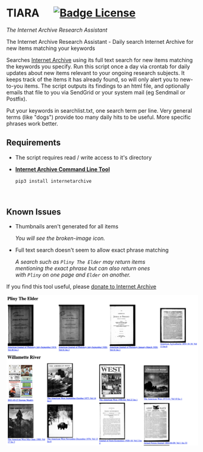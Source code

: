 
# TIARA    [![Badge License]][License]

*The Internet Archive Research Assistant*

The Internet Archive Research Assistant - Daily search Internet Archive for new items matching your keywords

Searches [Internet Archive] using its full text search for new items matching the keywords you specify. Run this script once a day via crontab for daily updates about new items relevant to your ongoing research subjects. It keeps track of the items it has already found, so will only alert you to new-to-you items. The script outputs its findings to an html file, and optionally emails that file to you via SendGrid or your system mail (eg Sendmail or Postfix).

Put your keywords in searchlist.txt, one search term per line. Very general terms (like "dogs") provide too many daily hits to be useful. More specific phrases work better.

##  Requirements

- The script requires read / write access to it's directory

- **[Internet Archive Command Line Tool][IACLT]**

    ```sh
    pip3 install internetarchive
    ```
    
<br>

## Known Issues

- Thumbnails aren't generated for all items

    *You will see the broken-image icon.*

- Full text search doesn't seem to allow exact phrase matching

    *A search such as `Pliny The Elder` may return items* <br>
    *mentioning the exact phrase but can also return ones* <br>
    *with `Pliny` on one page and `Elder` on another.*


If you find this tool useful, please [donate to Internet Archive][Donate]

![screenshot showing a sample day's new items: four hits for "Pliny The Elder" and eight for "Wilamette River"][Showcase]


<!----------------------------------------------------------------------------->

[Internet Archive]: https://archive.org/
[Twitter]: https://twitter.com/kaysavetz
[Donate]: https://archive.org/donate/
[IACLT]: https://github.com/jjjake/internetarchive

[Showcase]: Resources/Showcase.png
[License]: LICENSE

<!--------------------------------{ Badges }----------------------------------->

[Badge License]: https://img.shields.io/badge/License-MIT-yellow.svg?style=for-the-badge
